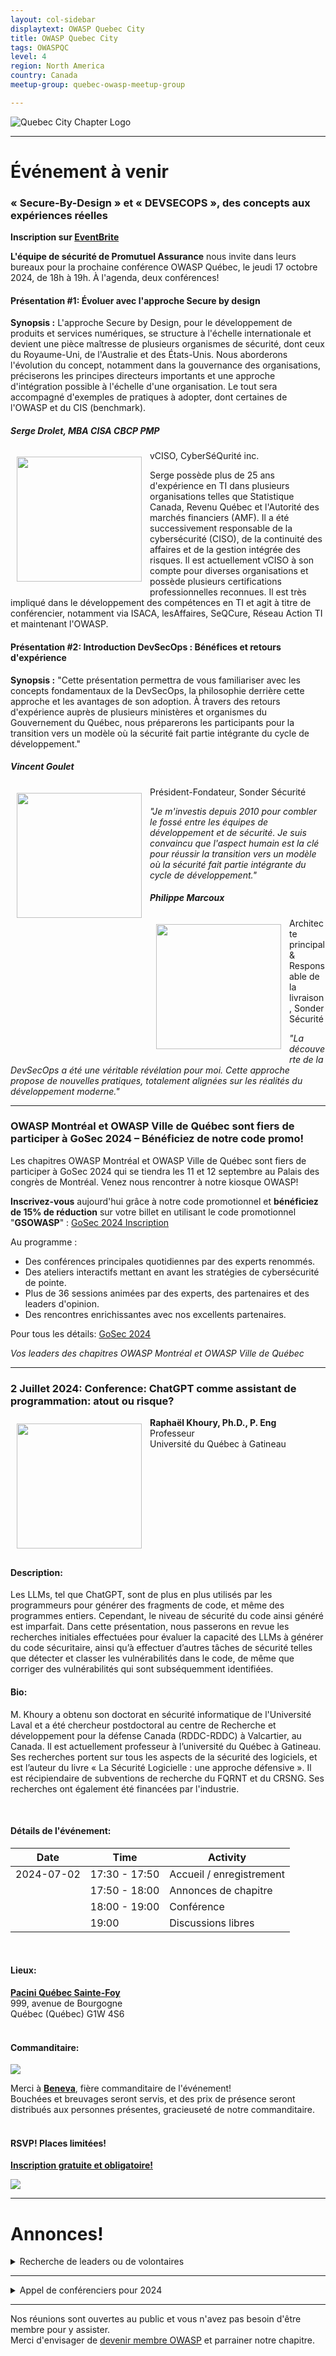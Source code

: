 ```yaml
---
layout: col-sidebar
displaytext: OWASP Quebec City
title: OWASP Quebec City
tags: OWASPQC
level: 4
region: North America
country: Canada
meetup-group: quebec-owasp-meetup-group

---
```

![Quebec City Chapter Logo](assets/images/ville_quebec_981x303.png)

---
<!--
  Ceci est un commentaire
-->
# Événement à venir

### « Secure-By-Design » et « DEVSECOPS », des concepts aux expériences réelles

**Inscription sur [EventBrite](https://www.eventbrite.ca/e/secure-by-design-et-devsecops-des-concepts-aux-experiences-reelles-tickets-1024450337537)**

**L'équipe de sécurité de Promutuel Assurance** nous invite dans leurs bureaux pour la prochaine conférence OWASP Québec, le jeudi 17 octobre 2024, de 18h à 19h. À l'agenda, deux conférences!

#### Présentation #1: Évoluer avec l'approche Secure by design

**Synopsis :** L'approche Secure by Design, pour le développement de produits et services numériques, se structure à l'échelle internationale et devient une pièce maîtresse de plusieurs organismes de sécurité, dont ceux du Royaume-Uni, de l'Australie et des États-Unis. Nous aborderons l'évolution du concept, notamment dans la gouvernance des organisations, préciserons les principes directeurs importants et une approche d'intégration possible à l'échelle d'une organisation. Le tout sera accompagné d'exemples de pratiques à adopter, dont certaines de l'OWASP et du CIS (benchmark).

##### Serge Drolet, MBA CISA CBCP PMP
<img align="left" style="padding: 10px;" width="200px" src="./assets/images/sergedrolet.jpg" />
vCISO, CyberSéQurité inc.

Serge possède plus de 25 ans d'expérience en TI dans plusieurs organisations telles que Statistique Canada, Revenu Québec et l'Autorité des marchés financiers (AMF). Il a été successivement responsable de la cybersécurité (CISO), de la continuité des affaires et de la gestion intégrée des risques. Il est actuellement vCISO à son compte pour diverses organisations et possède plusieurs certifications professionnelles reconnues. Il est très impliqué dans le développement des compétences en TI et agit à titre de conférencier, notamment via ISACA, lesAffaires, SeQCure, Réseau Action TI et maintenant l'OWASP.

#### Présentation #2: Introduction DevSecOps : Bénéfices et retours d'expérience

**Synopsis :** "Cette présentation permettra de vous familiariser avec les concepts fondamentaux de la DevSecOps, la philosophie derrière cette approche et les avantages de son adoption. À travers des retours d'expérience auprès de plusieurs ministères et organismes du Gouvernement du Québec, nous préparerons les participants pour la transition vers un modèle où la sécurité fait partie intégrante du cycle de développement."

##### Vincent Goulet
<img align="left" style="padding: 10px;" width="200px" src="./assets/images/vincentgoulet.jpg" />
Président-Fondateur, Sonder Sécurité

*"Je m'investis depuis 2010 pour combler le fossé entre les équipes de développement et de sécurité. Je suis convaincu que l'aspect humain est la clé pour réussir la transition vers un modèle où la sécurité fait partie intégrante du cycle de développement."*

##### Philippe Marcoux
<img align="left" style="padding: 10px;" width="200px" src="./assets/images/philippemarcoux.jpg" />
Architecte principal & Responsable de la livraison, Sonder Sécurité

*"La découverte de la DevSecOps a été une véritable révélation pour moi. Cette approche propose de nouvelles pratiques, totalement alignées sur les réalités du développement moderne."*

---
### OWASP Montréal et OWASP Ville de Québec sont fiers de participer à GoSec 2024 – Bénéficiez de notre code promo!

Les chapitres OWASP Montréal et OWASP Ville de Québec sont fiers de participer à GoSec 2024 qui se tiendra les 11 et 12 septembre au Palais des congrès de Montréal. Venez nous rencontrer à notre kiosque OWASP!

**Inscrivez-vous** aujourd'hui grâce à notre code promotionnel et **bénéficiez de 15% de réduction** sur votre billet en utilisant le code promotionnel "**GSOWASP**" : [GoSec 2024 Inscription](https://www.gosec.net/event/gosec-2024/)

Au programme :

- Des conférences principales quotidiennes par des experts renommés.
- Des ateliers interactifs mettant en avant les stratégies de cybersécurité de pointe.
- Plus de 36 sessions animées par des experts, des partenaires et des leaders d'opinion.
- Des rencontres enrichissantes avec nos excellents partenaires.

Pour tous les détails: [GoSec 2024](https://gosec.net/fr/)

*Vos leaders des chapitres OWASP Montréal et OWASP Ville de Québec*<br/>


---

### 2 Juillet 2024: Conference: ChatGPT comme assistant de programmation: atout ou risque?


<img align="left" style="padding: 10px;" width="200px" src="./assets/images/200px-Raphael_Khoury.png" />

**Raphaël Khoury, Ph.D., P. Eng**<br>
Professeur<br>
Université du Québec à Gatineau

<br clear="left"/>


#### Description:

Les LLMs, tel que ChatGPT, sont de plus en plus utilisés par les programmeurs pour générer des fragments de code, et même des programmes entiers. Cependant, le niveau de sécurité du code ainsi généré est imparfait. Dans cette présentation, nous passerons en revue les recherches initiales effectuées pour évaluer la capacité des LLMs à générer du code sécuritaire, ainsi qu’à effectuer d’autres tâches de sécurité telles que détecter et classer les vulnérabilités dans le code, de même que corriger des vulnérabilités qui sont subséquemment identifiées.


#### Bio:

M. Khoury a obtenu son doctorat en sécurité informatique de l'Université Laval et a été chercheur postdoctoral au centre de Recherche et développement pour la défense Canada (RDDC-RDDC) à Valcartier, au Canada. Il est actuellement professeur à l’université du Québec à Gatineau.  Ses recherches portent sur tous les aspects de la sécurité des logiciels, et est l’auteur du livre « La Sécurité Logicielle : une approche défensive ». Il est récipiendaire de subventions de recherche du FQRNT et du CRSNG. Ses recherches ont également été financées par l'industrie.

<br>

#### Détails de l'événement:

| Date       | Time          | Activity                 |
|------------|---------------|--------------------------|
| 2024-07-02 | 17:30 - 17:50 | Accueil / enregistrement |
|            | 17:50 - 18:00 | Annonces de chapitre     |
|            | 18:00 - 19:00 | Conférence               |
|            | 19:00         | Discussions libres       |

<br>

#### Lieux:
[**Pacini Québec Sainte-Foy**](https://pacini.com/en/italian-restaurant-quebec-stefoy/) <br>
999, avenue de Bourgogne<br>
Québec (Québec)  G1W 4S6<br>
<br>

#### Commanditaire:

<a href="https://beneva.ca"><img src="./assets/images/200px-Beneva_Logo.png"></a>

Merci à [**Beneva**](https://beneva.ca), fière commanditaire de l'événement!<br>
Bouchées et breuvages seront servis, et des prix de présence seront distribués aux personnes présentes, gracieuseté de notre commanditaire.
<br>
<br>

#### RSVP! Places limitées!

[**Inscription gratuite et obligatoire!**](https://www.meetup.com/fr-FR/owasp-quebec-city-chapter/events/301421240/)

<a href="https://www.meetup.com/fr-FR/owasp-quebec-city-chapter/events/301421240/"><img src="./assets/images/100px-Meetup-logo.png"></a>

---

# Annonces!


<details>
  <summary> Recherche de leaders ou de volontaires</summary><br>

Après plusieurs années comme co-leader du chapitre OWASP Ville de Québec, Louis Nadeau songe à passer le flambeau très prochainement. Joignez-vous à moi pour le remercier de ses précieux et loyaux services pour notre communauté!

Si vous désirez vous investir dans votre chapitre local en tant que membre du leadership ou tout simplement comme volontaire, ou que vous avez des idées pour bonifier notre offre, [écrivez-moi](mailto:patrick.leclerc@owasp.org). 

Entre autres nous avons des besoins suivants:

  - Trouver des présentateurs de contenu liés à la sécurité applicative 
  - Organiser conférences, activités, formations, partenariats académiques
  - Participer à la logistique du site web, liste de distributon, plateformes de diffusion et des médias sociaux
  - Faire rayonner le domaine de la sécurité applicative et l'organisation OWASP en donnant des conférences
</details>
  

---
<details>
  <summary> Appel de conférenciers pour 2024</summary><br>

Voici à titre indicatif quelques idées de présentations en lien avec la sécurité applicative, vos sujets nous intéressent également, alors faites-nous en part!:

  - Démonstration d’utilisation d'outils de sécurité disponibles gratuitement ou open source
  - Couverture d'un élément du Top 10 OWASP (ex : XXE, Insecure deserialization, Insufficient logging and monitoring)
  - Méthodes, processus et outils de vérifications du code
  - Exploitations de vulnérabilités, contournements de mécanismes de sécurité, comment les prévenir
  - Sécurité des applications dans les architectures micro-service
  - Enjeux et sécurité des API
  - Retour sur expériences dans la résolution et/ou l'implantation de fonctions de sécurité
  - Retours d'expérience, projets de recherches, discussions ouvertes, workshops, brainstorming, Etc.

Logistique :

  - Les présentations ont généralement une durée de 40 minutes à 75 minutes.
  - Elles ont lieu préférablement un mardi ou mercredi dès 19h (toutefois nous sommes ouverts à prendre d'autres arrangements si nécessaire).
  - Nous pouvons fournir la plateforme de diffusion, ou si vous préférez utiliser la vôtre du moment qu’elle est facilement accessible à tous.
  - Le contenu de la présentation devrait nous être soumis au moins 2 semaines à l'avance afin que nous puissions vérifier qu'elle respecte les valeurs de neutralité et d'impartialité d’OWASP.

Notes :

  - La neutralité et l'impartialité sont de mise, vos opinions sont bienvenues en autant qu'elles soient exprimées dans le respect.
  - Toute intervention orale (présentation, formation) lors d'un meeting OWASP est soumise à l'acceptation préalable du règlement des conférenciers.
  - La vente de produits est strictement interdite.
</details>


---
Nos réunions sont ouvertes au public et vous n'avez pas besoin d'être membre pour y assister.<br>
Merci d'envisager de [devenir membre OWASP](https://owasp.org/membership/) et parrainer notre chapitre.
